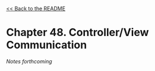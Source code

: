 [&lt;&lt; Back to the README](README.md)

# Chapter 48. Controller/View Communication

*Notes forthcoming*